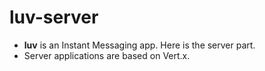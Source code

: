 # luv-server

* **luv** is an Instant Messaging app. Here is the server part.
* Server applications are based on Vert.x.
